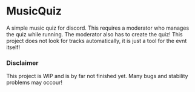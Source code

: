 # MusicQuiz
A simple music quiz for discord. This requires a moderator who manages the quiz while running. The moderator also has to create the quiz! This project does not look for tracks automatically, it is just a tool for the evnt itself!

### Disclaimer
This project is WIP and is by far not finished yet. Many bugs and stability problems may occour!
